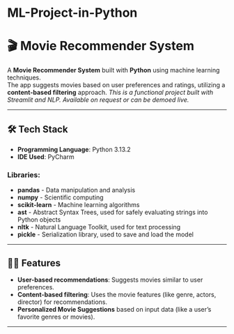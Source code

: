 # ML-Project-in-Python
# 🎬 Movie Recommender System

A **Movie Recommender System** built with **Python** using machine learning techniques.  
The app suggests movies based on user preferences and ratings, utilizing a **content-based filtering** approach.
_This is a functional project built with Streamlit and NLP. Available on request or can be demoed live._

---

## 🛠️ Tech Stack

- **Programming Language**: Python 3.13.2
- **IDE Used**: PyCharm

### Libraries:
- **pandas** - Data manipulation and analysis
- **numpy** - Scientific computing
- **scikit-learn** - Machine learning algorithms
- **ast** - Abstract Syntax Trees, used for safely evaluating strings into Python objects
- **nltk** - Natural Language Toolkit, used for text processing
- **pickle** - Serialization library, used to save and load the model

---

## 🧑‍💻 Features

- **User-based recommendations**: Suggests movies similar to user preferences.
- **Content-based filtering**: Uses the movie features (like genre, actors, director) for recommendations.
- **Personalized Movie Suggestions** based on input data (like a user’s favorite genres or movies).

---
